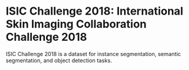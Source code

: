 # ISIC Challenge 2018: International Skin Imaging Collaboration Challenge 2018

ISIC Challenge 2018 is a dataset for instance segmentation, semantic segmentation, and object detection tasks.